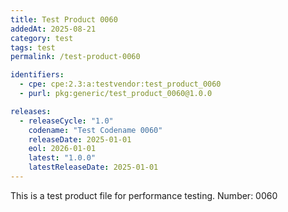 ```yaml
---
title: Test Product 0060
addedAt: 2025-08-21
category: test
tags: test
permalink: /test-product-0060

identifiers:
  - cpe: cpe:2.3:a:testvendor:test_product_0060
  - purl: pkg:generic/test_product_0060@1.0.0

releases:
  - releaseCycle: "1.0"
    codename: "Test Codename 0060"
    releaseDate: 2025-01-01
    eol: 2026-01-01
    latest: "1.0.0"
    latestReleaseDate: 2025-01-01
---
```


This is a test product file for performance testing. Number: 0060
